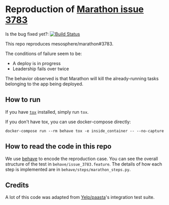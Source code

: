 # Reproduction of [Marathon issue 3783](https://github.com/mesosphere/marathon/issues/3783)

Is the bug fixed yet?: [![Build Status](https://travis-ci.org/EvanKrall/reproduce_marathon_issue_3783.svg?branch=master)](https://travis-ci.org/EvanKrall/reproduce_marathon_issue_3783)

This repo reproduces mesosphere/marathon#3783.

The conditions of failure seem to be:

- A deploy is in progress
- Leadership fails over twice

The behavior observed is that Marathon will kill the already-running tasks belonging to the app being deployed.

## How to run

If you have [`tox`](https://tox.readthedocs.io/en/latest/) installed, simply run `tox`.

If you don't have tox, you can use docker-compose directly:

```
docker-compose run --rm behave tox -e inside_container -- --no-capture
```

## How to read the code in this repo

We use [behave](http://pythonhosted.org/behave/) to encode the reproduction case.
You can see the overall structure of the test in `behave/issue_3783.feature`.
The details of how each step is implemented are in `behave/steps/marathon_steps.py`.


## Credits

A lot of this code was adapted from [Yelp/paasta](https://github.com/Yelp/paasta)'s integration test suite.
